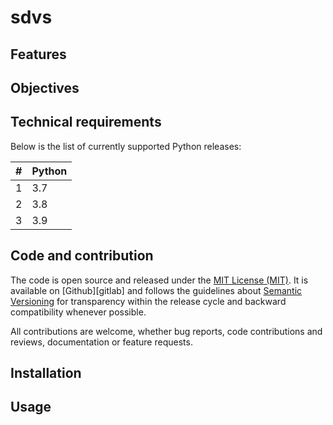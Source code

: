 # sdvs

<!-- [![Pipeline][pipeline-badge]][pipeline-link]
[![Coverage][coverage-badge]][coverage-link]
[![Documentation][documentation-badge]][documentation-link]
[![PyPI][pypi-badge]][pypi-link] -->

[pipeline-badge]: https://github.com/QDucasse/sdvs/badges/master/pipeline.svg
[pipeline-link]: https://github.com/QDucasse/sdvs/pipelines
[coverage-badge]: https://github.com/QDucasse/sdvs/badges/master/coverage.svg
[coverage-link]: https://github.com/QDucasse/sdvs/-/jobs
[documentation-badge]: https://readthedocs.org/projects/sdvs/badge/?version=stable
[documentation-link]: http://sdvs.readthedocs.org/stable/
[pypi-badge]: https://img.shields.io/pypi/v/sdvs.svg
[pypi-link]: https://pypi.python.org/pypi/sdvs

## Features

## Objectives

## Technical requirements

Below is the list of currently supported Python releases:

| # | Python |
|---|--------|
| 1 | 3.7    |
| 2 | 3.8    |
| 3 | 3.9    |

## Code and contribution

The code is open source and released under the [MIT License (MIT)][mit-license]. It is available on [Github][gitlab] and follows the guidelines about [Semantic Versioning][semver] for transparency within the release cycle and backward compatibility whenever possible.

All contributions are welcome, whether bug reports, code contributions and reviews, documentation or feature requests.

[mit-license]: https://en.wikipedia.org/wiki/MIT_License
[github]: https://github.com/QDucasse/sdvs
[semver]: http://semver.org/

## Installation

## Usage
